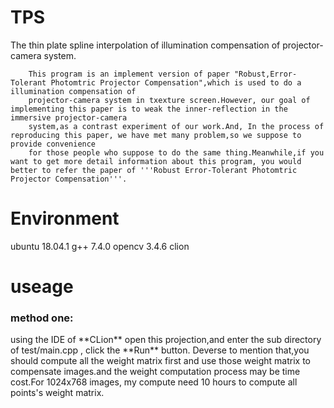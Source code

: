 <h1>TPS</h1>
The thin plate spline interpolation of illumination compensation of projector-camera system.

		This program is an implement version of paper "Robust,Error-Tolerant Photomtric Projector Compensation",which is used to do a illumination compensation of
		projector-camera system in txexture screen.However, our goal of implementing this paper is to weak the inner-reflection in the immersive projector-camera
		system,as a contrast experiment of our work.And, In the process of reproducing this paper, we have met many problem,so we suppose to provide convenience 
		for those people who suppose to do the same thing.Meanwhile,if you want to get more detail information about this program, you would better to refer the paper of '''Robust Error-Tolerant Photomtric Projector Compensation'''.

<h1>Environment</h1>
		ubuntu 18.04.1 
		g++ 7.4.0
		opencv 3.4.6
		clion

<h1>useage</h1>
<h3>method one:</h3>
		using the IDE of **CLion** open this projection,and enter the sub directory of test/main.cpp , click the **Run** button.		Deverse to mention that,you should compute all the weight matrix first and use those weight matrix to compensate images.and the weight computation process may be time cost.For 1024x768 images, my compute need 10 hours to compute all points's weight matrix.
